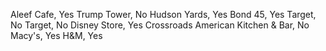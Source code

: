 Aleef Cafe, Yes
Trump Tower, No
Hudson Yards, Yes
Bond 45, Yes
Target, No
Target, No
Disney Store, Yes
Crossroads American Kitchen & Bar, No
Macy's, Yes
H&M, Yes
